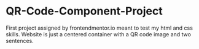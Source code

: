 # QR-Code-Component-Project
First project assigned by frontendmentor.io meant to test my html and css skills.
Website is just a centered container with a QR code image and two sentences.
